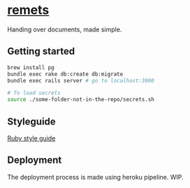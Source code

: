 # [remets](http://remets.herokuapp.com)

Handing over documents, made simple.

## Getting started

```sh
brew install pg
bundle exec rake db:create db:migrate
bundle exec rails server # go to localhost:3000

# To load secrets
source ./some-folder-not-in-the-repo/secrets.sh
```

## Styleguide

[Ruby style guide](https://github.com/styleguide/ruby)

## Deployment

The deployment process is made using heroku pipeline. WIP.

